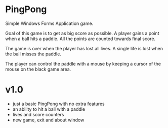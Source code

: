 # PingPong
Simple Windows Forms Application game.

Goal of this game is to get as big score as possible. A player gains a point when a ball hits a paddle. All the points are counted towards final score.

The game is over when the player has lost all lives. A single life is lost when the ball misses the paddle.

The player can control the paddle with a mouse by keeping a cursor of the mouse on the black game area.

# v1.0
  - just a basic PingPong with no extra features
  - an ability to hit a ball with a paddle
  - lives and score counters
  - new game, exit and about window
